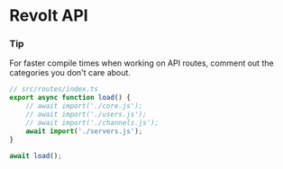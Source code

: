 # Revolt API

### Tip

For faster compile times when working on API routes, comment out the categories you don't care about.

```ts
// src/routes/index.ts
export async function load() {
    // await import('./core.js');
    // await import('./users.js');
    // await import('./channels.js');
    await import('./servers.js');
}

await load();
```
